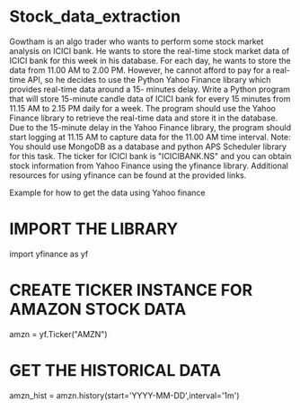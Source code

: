 # Stock_data_extraction

Gowtham is an algo trader who wants to perform some stock market analysis on ICICI bank. He wants
to store the real-time stock market data of ICICI bank for this week in his database. For each day, he
wants to store the data from 11.00 AM to 2.00 PM. However, he cannot afford to pay for a real-time
API, so he decides to use the Python Yahoo Finance library which provides real-time data around a 15-
minutes delay.
Write a Python program that will store 15-minute candle data of ICICI bank for every 15 minutes from
11.15 AM to 2.15 PM daily for a week. The program should use the Yahoo Finance library to retrieve
the real-time data and store it in the database. Due to the 15-minute delay in the Yahoo Finance library,
the program should start logging at 11.15 AM to capture data for the 11.00 AM time interval.
Note:
You should use MongoDB as a database and python APS Scheduler library for this task. The ticker for
ICICI bank is "ICICIBANK.NS" and you can obtain stock information from Yahoo Finance using the
yfinance library. Additional resources for using yfinance can be found at the provided links.


Example for how to get the data using Yahoo finance
# IMPORT THE LIBRARY
import yfinance as yf
# CREATE TICKER INSTANCE FOR AMAZON STOCK DATA
amzn = yf.Ticker("AMZN")
# GET THE HISTORICAL DATA
amzn_hist = amzn.history(start='YYYY-MM-DD',interval='1m')
